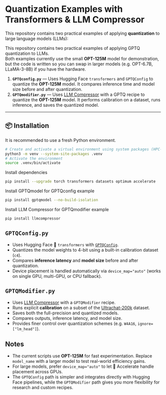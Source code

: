 # Quantization Examples with Transformers & LLM Compressor

This repository contains two practical examples of applying **quantization** to large language models (LLMs):

This repository contains two practical examples of applying GPTQ quantization to LLMs.  
Both examples currently use the small **OPT-125M** model for demonstration, but the code is written so you can swap in larger models (e.g. OPT-6.7B, LLaMA-3-8B) if you have the hardware.

1. **`GPTQconfig.py`** — Uses Hugging Face `transformers` and `GPTQConfig` to quantize the **OPT-125M** model. It compares inference time and model size before and after quantization.  
2. **`GPTQmodifier.py`** — Uses [LLM Compressor](https://github.com/vllm-project/llm-compressor) with a GPTQ recipe to quantize the **OPT-125M** model. It performs calibration on a dataset, runs inference, and saves the quantized model.

---

## 📦 Installation

It is recommended to use a fresh Python environment.

```bash
# Create and activate a virtual environment using system packages (HPC-friendly)
python3 -m venv --system-site-packages .venv
# Activate the environment
source .venv/bin/activate
```

Install dependencies
```bash
pip install --upgrade torch transformers datasets optimum accelerate
```

Install GPTQmodel for GPTQconfig example
```bash
pip install gptqmodel --no-build-isolation
```

Install LLM Compressor for GPTQmodifier example
```bash
pip install llmcompressor
```

## `GPTQConfig.py`
- Uses Hugging Face 🤗 `transformers` with [`GPTQConfig`](https://huggingface.co/docs/transformers/main/en/main_classes/quantization).
- Quantizes the model weights to 4-bit using a built-in calibration dataset (`c4`).
- Compares **inference latency** and **model size** before and after quantization.
- Device placement is handled automatically via `device_map="auto"` (works on single GPU, multi-GPU, or CPU fallback).

## `GPTQModifier.py`
- Uses [LLM Compressor](https://github.com/neuralmagic/llm-compressor) with a `GPTQModifier` recipe.
- Runs explicit **calibration** on a subset of the [Ultrachat-200k](https://huggingface.co/datasets/HuggingFaceH4/ultrachat_200k) dataset.
- Saves both the full-precision and quantized models.
- Compares outputs, inference latency, and model size.
- Provides finer control over quantization schemes (e.g. `W4A16`, `ignore=["lm_head"]`).

## Notes
- The current scripts use **OPT-125M** for fast experimentation. Replace `model_name` with a larger model to test real-world efficiency gains.
- For large models, prefer `device_map="auto"` to let 🤗 Accelerate handle placement across GPUs.
- The `GPTQConfig` path is simpler and integrates directly with Hugging Face pipelines, while the `GPTQModifier` path gives you more flexibility for research and custom recipes.

